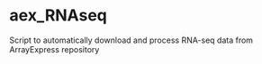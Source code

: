 # aex_RNAseq
Script to automatically download and process RNA-seq data from ArrayExpress repository
